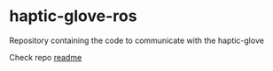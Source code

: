 # haptic-glove-ros
Repository containing the code to communicate with the haptic-glove




Check repo [readme](https://github.com/samisnotinsane/arq-teleop-robot/tree/bura_de)